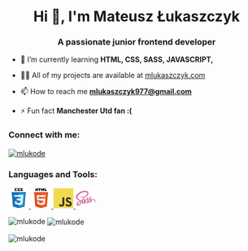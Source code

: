 <h1 align="center">Hi 👋, I'm Mateusz Łukaszczyk</h1>
<h3 align="center">A passionate junior frontend developer</h3>

- 🌱 I’m currently learning **HTML, CSS, SASS, JAVASCRIPT,**

- 👨‍💻 All of my projects are available at [mlukaszczyk.com](mlukaszczyk.com)

- 📫 How to reach me **mlukaszczyk977@gmail.com**

- ⚡ Fun fact **Manchester Utd fan :(**

<h3 align="left">Connect with me:</h3>
<p align="left">
<a href="https://www.youtube.com/c/mlukode" target="blank"><img align="center" src="https://raw.githubusercontent.com/rahuldkjain/github-profile-readme-generator/master/src/images/icons/Social/youtube.svg" alt="mlukode" height="30" width="40" /></a>
</p>

<h3 align="left">Languages and Tools:</h3>
<p align="left"> <a href="https://www.w3schools.com/css/" target="_blank" rel="noreferrer"> <img src="https://raw.githubusercontent.com/devicons/devicon/master/icons/css3/css3-original-wordmark.svg" alt="css3" width="40" height="40"/> </a> <a href="https://www.w3.org/html/" target="_blank" rel="noreferrer"> <img src="https://raw.githubusercontent.com/devicons/devicon/master/icons/html5/html5-original-wordmark.svg" alt="html5" width="40" height="40"/> </a> <a href="https://developer.mozilla.org/en-US/docs/Web/JavaScript" target="_blank" rel="noreferrer"> <img src="https://raw.githubusercontent.com/devicons/devicon/master/icons/javascript/javascript-original.svg" alt="javascript" width="40" height="40"/> </a> <a href="https://sass-lang.com" target="_blank" rel="noreferrer"> <img src="https://raw.githubusercontent.com/devicons/devicon/master/icons/sass/sass-original.svg" alt="sass" width="40" height="40"/> </a> </p>

<p><img align="left" src="https://github-readme-stats.vercel.app/api/top-langs?username=mlukode&show_icons=true&locale=en&layout=compact" alt="mlukode" /></p>

<p>&nbsp;<img align="center" src="https://github-readme-stats.vercel.app/api?username=mlukode&show_icons=true&locale=en" alt="mlukode" /></p>

<p><img align="center" src="https://github-readme-streak-stats.herokuapp.com/?user=mlukode&" alt="mlukode" /></p>
